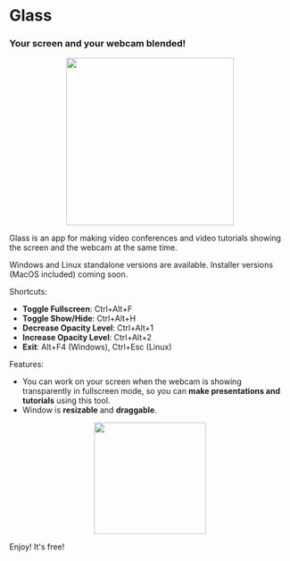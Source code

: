 # Glass
### Your screen and your webcam blended!

<p align="center"><img src="https://i.imgur.com/qXuRtvU.png" width="300" /></p>

Glass is an app for making video conferences and video tutorials showing the screen and the webcam at the same time.

Windows and Linux standalone versions are available.
Installer versions (MacOS included) coming soon.

Shortcuts:
- **Toggle Fullscreen**: Ctrl+Alt+F
- **Toggle Show/Hide**: Ctrl+Alt+H
- **Decrease Opacity Level**: Ctrl+Alt+1
- **Increase Opacity Level**: Ctrl+Alt+2
- **Exit**: Alt+F4 (Windows), Ctrl+Esc (Linux)

Features:
- You can work on your screen when the webcam is showing transparently in fullscreen mode, so you can **make presentations and tutorials** using this tool.
- Window is **resizable** and **draggable**.

<p align="center"><img src="https://i.imgur.com/LKSKpt3.png" width="200" /></p>

Enjoy! It's free!
